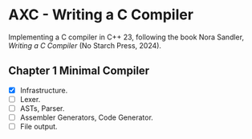 # AXC - Writing a C Compiler

Implementing a C compiler in C++ 23, following the book Nora Sandler, _Writing a C Compiler_ (No Starch Press, 2024).

## Chapter 1 Minimal Compiler
- [X] Infrastructure.
- [ ] Lexer.
- [ ] ASTs, Parser.
- [ ] Assembler Generators, Code Generator.
- [ ] File output.